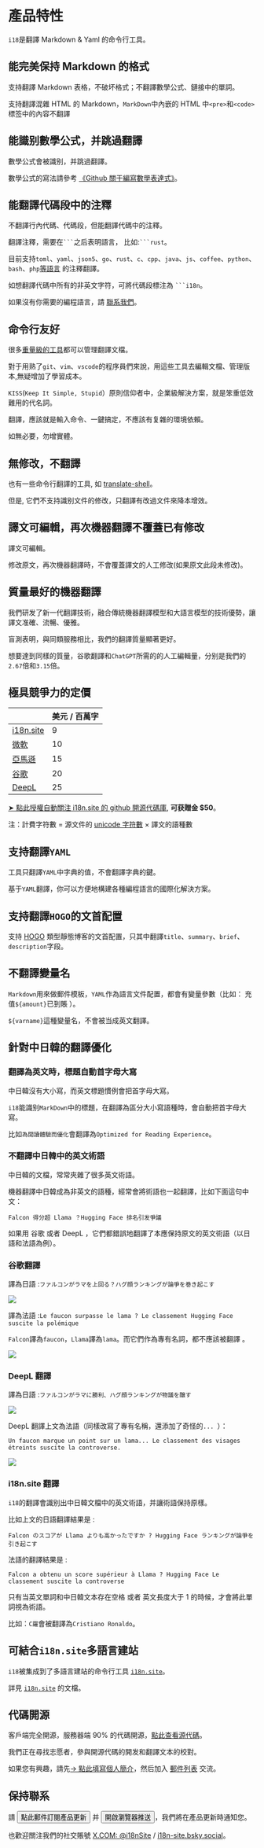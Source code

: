# 產品特性

`i18`是翻譯 Markdown & Yaml 的命令行工具。

## 能完美保持 Markdown 的格式

支持翻譯 Markdown 表格，不破坏格式；不翻譯數學公式、鏈接中的單詞。

支持翻譯混雜 HTML 的 Markdown，`MarkDown`中內嵌的 HTML 中`<pre>`和`<code>`標签中的內容不翻譯

## 能識别數學公式，并跳過翻譯

數學公式會被識别，并跳過翻譯。

數學公式的寫法請參考 [《Github 關于編寫數學表達式》](https://docs.github.com/get-started/writing-on-github/working-with-advanced-formatting/writing-mathematical-expressions#about-writing-mathematical-expressions)。

## 能翻譯代碼段中的注釋

不翻譯行內代碼、代碼段，但能翻譯代碼中的注釋。

翻譯注釋，需要在` ``` `之后表明語言， 比如:` ```rust `。

目前支持`toml`、`yaml`、`json5`、`go`、`rust`、`c`、`cpp`、`java`、`js`、`coffee`、`python`、`bash`、`php`[等語言](https://github.com/i18n-site/rust/blob/main/getc/src/style.rs#L14) 的注釋翻譯。

如想翻譯代碼中所有的非英文字符，可將代碼段標注為 ` ```i18n `。

如果沒有你需要的編程語言，請 [聯系我們](https://groups.google.com/g/i18n-site)。

## 命令行友好

很多[重量級的工具](https://www.capterra.com/translation-management-software)都可以管理翻譯文檔。

對于用熟了`git`、`vim`、`vscode`的程序員們來說，用這些工具去編輯文檔、管理版本,無疑增加了學習成本。

`KISS`(`Keep It Simple, Stupid`）原則信仰者中，企業級解決方案，就是笨重低效難用的代名詞。

翻譯，應該就是輸入命令、一鍵搞定，不應該有复雜的環境依賴。

如無必要，勿增實體。

## 無修改，不翻譯

也有一些命令行翻譯的工具, 如 [translate-shell](https://github.com/soimort/translate-shell)。

但是, 它們不支持識别文件的修改，只翻譯有改過文件來降本增效。

## 譯文可編輯，再次機器翻譯不覆蓋已有修改

譯文可編輯。

修改原文，再次機器翻譯時，不會覆蓋譯文的人工修改(如果原文此段未修改)。

## 質量最好的機器翻譯

我們研发了新一代翻譯技術，融合傳統機器翻譯模型和大語言模型的技術優勢，讓譯文准確、流暢、優雅。

盲測表明，與同類服務相比，我們的翻譯質量顯著更好。

想要達到同樣的質量，谷歌翻譯和`ChatGPT`所需的的人工編輯量，分别是我們的`2.67`倍和`3.15`倍。

## <a rel=id href="#price" id="price"></a> 極具競爭力的定價

|                                                                                   | 美元 / 百萬字 |
| --------------------------------------------------------------------------------- | ------------- |
| [i18n.site](https://i18n.site)                                                    | 9             |
| [微軟](https://azure.microsoft.com/pricing/details/cognitive-services/translator) | 10            |
| [亞馬遜](https://aws.amazon.com/translate/pricing)                                | 15            |
| [谷歌](https://cloud.google.com/translate/pricing)                                | 20            |
| [DeepL](https://www.deepl.com/zh/pro#developer)                                  | 25            |

[➤ 點此授權自動關注 i18n.site 的 github 開源代碼庫](https://github.com/login/oauth/authorize?client_id=Ov23liuGAmK0plc9FgB3&scope=user:email,user:follow,public_repo), **可获贈金 $50**。

注：計費字符數 = 源文件的 [unicode 字符數](https://en.wikipedia.org/wiki/Unicode) × 譯文的語種數

## 支持翻譯`YAML`

工具只翻譯`YAML`中字典的值，不會翻譯字典的鍵。

基于`YAML`翻譯，你可以方便地構建各種編程語言的國際化解決方案。

## 支持翻譯`HOGO`的文首配置

支持  [HOGO](https://github.com/gohugoio/hugo) 類型靜態博客的文首配置，只其中翻譯`title`、`summary`、`brief`、`description`字段。

## 不翻譯變量名

`Markdown`用來做郵件模板，`YAML`作為語言文件配置，都會有變量參數（比如： 充值`${amount}`已到賬 ）。

`${varname}`這種變量名，不會被当成英文翻譯。

## 針對中日韓的翻譯優化

### 翻譯為英文時，標題自動首字母大寫

中日韓沒有大小寫，而英文標題慣例會把首字母大寫。

`i18`能識别`MarkDown`中的標題，在翻譯為區分大小寫語種時，會自動把首字母大寫。

比如`為閱讀體驗而優化`會翻譯為`Optimized for Reading Experience`。

### 不翻譯中日韓中的英文術語

中日韓的文檔，常常夾雜了很多英文術語。

機器翻譯中日韓成為非英文的語種，經常會將術語也一起翻譯，比如下面這句中文：

`Falcon 得分超 Llama ？Hugging Face 排名引发爭議`

如果用 谷歌 或者 DeepL ，它們都錯誤地翻譯了本應保持原文的英文術語（以日語和法語為例）。

### 谷歌翻譯

譯為日語 :`ファルコンがラマを上回る？ハグ顔ランキングが論爭を巻き起こす`

![](//p.3ti.site/1720199391.avif)

譯為法語 :`Le faucon surpasse le lama ? Le classement Hugging Face suscite la polémique`

`Falcon`譯為`faucon`，`Llama`譯為`lama`。而它們作為專有名詞，都不應該被翻譯 。

![](//p.3ti.site/1720199451.avif)

### DeepL  翻譯

譯為日語 :`ファルコンがラマに勝利、ハグ顔ランキングが物議を醸す`

![](//p.3ti.site/1720199550.avif)

DeepL 翻譯上文為法語（同樣改寫了專有名稱，還添加了奇怪的`... `）：

`Un faucon marque un point sur un lama... Le classement des visages étreints suscite la controverse. `

![](//p.3ti.site/1720199603.avif)

### i18n.site 翻譯

`i18`的翻譯會識别出中日韓文檔中的英文術語，并讓術語保持原樣。

比如上文的日語翻譯結果是 :

`Falcon のスコアが Llama よりも高かったですか ? Hugging Face ランキングが論爭を引き起こす`

法語的翻譯結果是 :

`Falcon a obtenu un score supérieur à Llama ? Hugging Face Le classement suscite la controverse`

只有当英文單詞和中日韓文本存在空格 或者 英文長度大于 1 的時候，才會將此單詞視為術語。

比如：`C羅`會被翻譯為`Cristiano Ronaldo`。

## 可結合`i18n.site`多語言建站

`i18`被集成到了多語言建站的命令行工具 [`i18n.site`](/i18n.site)。

詳見 [`i18n.site`](/i18n.site) 的文檔。

## 代碼開源

客戶端完全開源，服務器端 90% 的代碼開源，[點此查看源代碼](/i18n.site/c/src)。

我們正在尋找志愿者，參與開源代碼的開发和翻譯文本的校對。

如果您有興趣，請先[→ 點此填寫個人簡介](https://ggl.link/i18n)，然后加入 [郵件列表](https://groups.google.com/u/2/g/i18n-site) 交流。

## 保持聯系

請 <button onclick="mailsub()">點此郵件訂閱產品更新</button> 并 <button onclick="webpush()">開啟瀏覽器推送</button>，我們將在產品更新時通知您。

也歡迎關注我們的社交賬號 [X.COM: @i18nSite](https://x.com/i18nSite) / [i18n-site.bsky.social](https://bsky.app/profile/i18n-site.bsky.social)。